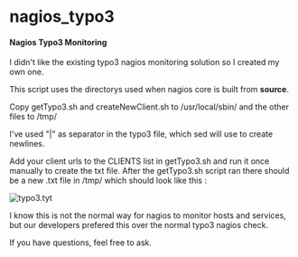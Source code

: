 # nagios_typo3
#### Nagios Typo3 Monitoring



I didn't like the existing typo3 nagios monitoring solution so I created my own one.



This script uses the directorys used when nagios core is built from **source**.



Copy getTypo3.sh and createNewClient.sh to /usr/local/sbin/ and the other files to /tmp/

I've used "|" as separator in the typo3 file, which sed will use to create newlines. 

Add your client urls to the CLIENTS list in getTypo3.sh and run it once manually to create the txt file. After the getTypo3.sh script ran there should be a new .txt file in /tmp/ which should look like this : 

![typo3.tyt](https://image.ibb.co/dJCS0x/Bildschirmfoto_2018_02_27_um_12_58_04.png)

I know this is not the normal way for nagios to monitor hosts and services, but our developers prefered this over the normal typo3 nagios check. 

If you have questions, feel free to ask.

